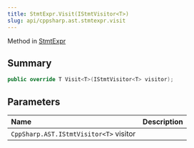 ```yaml
---
title: StmtExpr.Visit(IStmtVisitor<T>)
slug: api/cppsharp.ast.stmtexpr.visit
---
```

Method in [StmtExpr](/api/cppsharp/ast/stmtexpr)

## Summary



```csharp
public override T Visit<T>(IStmtVisitor<T> visitor);
```

## Parameters

|Name|Description|
|:---|:---|
|`CppSharp.AST.IStmtVisitor<T>` visitor||

